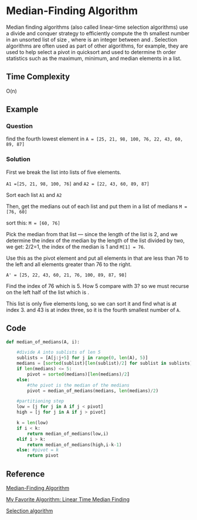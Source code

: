 # Median-Finding Algorithm

Median finding algorithms (also called linear-time selection algorithms) use a divide and conquer strategy to efficiently compute the th smallest number in an unsorted list of size , where  is an integer between  and . Selection algorithms are often used as part of other algorithms, for example, they are used to help select a pivot in quicksort and used to determine th order statistics such as the maximum, minimum, and median elements in a list.

## Time Complexity

O(n)

## Example

### Question

find the fourth lowest element in `A = [25, 21, 98, 100, 76, 22, 43, 60, 89, 87]`

### Solution

First we break the list into lists of five elements.

`A1 =[25, 21, 98, 100, 76]` and `A2 = [22, 43, 60, 89, 87]`

Sort each list `A1` and `A2`

Then, get the medians out of each list and put them in a list of medians `M = [76, 60]`

sort this: `M = [60, 76]`

Pick the median from that list — since the length of the list is 2, and we determine the index of the median by the length of the list divided by two, we get: 2/2=1, the index of the median is 1 and `M[1] = 76`.

Use this as the pivot element and put all elements in  that are less than 76 to the left and all elements greater than 76 to the right.

`A' = [25, 22, 43, 60, 21, 76, 100, 89, 87, 98]`

Find the index of 76 which is 5. How 5 compare with 3? so we must recurse on the left half of the list  which is .

This list is only five elements long, so we can sort it and find what is at index 3.  and 43 is at index three, so it is the fourth smallest number of `A`.

## Code

```python
def median_of_medians(A, i):

    #divide A into sublists of len 5
    sublists = [A[j:j+5] for j in range(0, len(A), 5)]
    medians = [sorted(sublist)[len(sublist)/2] for sublist in sublists]
    if len(medians) <= 5:
        pivot = sorted(medians)[len(medians)/2]
    else:
        #the pivot is the median of the medians
        pivot = median_of_medians(medians, len(medians)/2)

    #partitioning step
    low = [j for j in A if j < pivot]
    high = [j for j in A if j > pivot]

    k = len(low)
    if i < k:
        return median_of_medians(low,i)
    elif i > k:
        return median_of_medians(high,i-k-1)
    else: #pivot = k
        return pivot
```

## Reference

[Median-Finding Algorithm](https://brilliant.org/wiki/median-finding-algorithm/)

[My Favorite Algorithm: Linear Time Median Finding](https://rcoh.me/posts/linear-time-median-finding/)

[Selection algorithm](https://en.wikipedia.org/wiki/Selection_algorithm)
